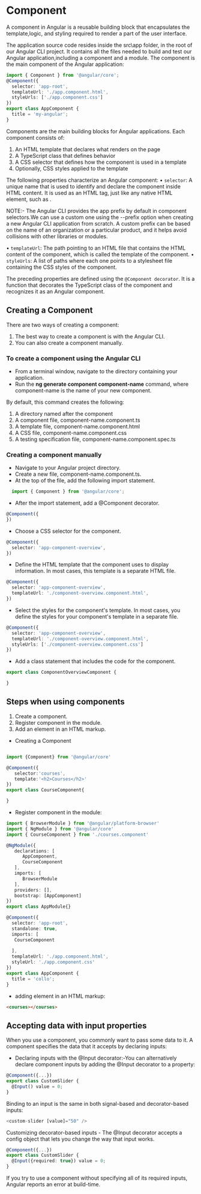 # Component

A component in Angular is a reusable building block that encapsulates the template,logic, and styling required to render a part of the user interface.

The application source code resides inside the src\app folder, in the root of our Angular CLI project. It contains all the files needed to build and test our Angular application,including a component and a module. The component is the main component of the Angular application:

```ts
import { Component } from '@angular/core';
@Component({
  selector: 'app-root',
  templateUrl: './app.component.html',
  styleUrls: ['./app.component.css']
})
export class AppComponent {
  title = 'my-angular';
}
```

Components are the main building blocks for Angular applications. Each component consists of:

1. An HTML template that declares what renders on the page
2. A TypeScript class that defines behavior
3. A CSS selector that defines how the component is used in a template
4. Optionally, CSS styles applied to the template

The following properties characterize an Angular component:
• `selector`: A unique name that is used to identify and declare the component inside HTML content. It is used as an HTML tag, just like any native HTML element, such as <app-root></app-root>.

NOTE:- The Angular CLI provides the app prefix by default in component selectors.We can use a custom one using the --prefix option when creating a new Angular CLI application from scratch. A custom prefix can be based on the name of an organization or a particular product, and it helps avoid collisions with other libraries or modules.

• `templateUrl`: The path pointing to an HTML file that contains the HTML
content of the component, which is called the template of the component.
• `styleUrls`: A list of paths where each one points to a stylesheet file containing the
CSS styles of the component.

The preceding properties are defined using the `@Component decorator`. It is a function
that decorates the TypeScript class of the component and recognizes it as an Angular
component.

## Creating a Component

There are two ways of creating a component:

1. The best way to create a component is with the Angular CLI.
2. You can also create a component manually.

### To create a component using the Angular CLI

- From a terminal window, navigate to the directory containing your application.
- Run the **ng generate component component-name** command, where component-name is the name of your new component.

By default, this command creates the following:

 1. A directory named after the component
 2. A component file, component-name.component.ts
 3. A template file, component-name.component.html
 4. A CSS file, component-name.component.css
 5. A testing specification file, component-name.component.spec.ts

### Creating a component manually

- Navigate to your Angular project directory.
- Create a new file, component-name.component.ts.
- At the top of the file, add the following import statement.

```ts
  import { Component } from '@angular/core';
```

- After the import statement, add a @Component decorator.

```ts
@Component({
})
```

- Choose a CSS selector for the component.

```ts
@Component({
  selector: 'app-component-overview',
})
```

- Define the HTML template that the component uses to display information. In most cases, this template is a separate HTML file.

```ts
@Component({
  selector: 'app-component-overview',
  templateUrl: './component-overview.component.html',
})
```

- Select the styles for the component's template. In most cases, you define the styles for your component's template in a separate file.

```ts
@Component({
  selector: 'app-component-overview',
  templateUrl: './component-overview.component.html',
  styleUrls: ['./component-overview.component.css']
})
```

- Add a class statement that includes the code for the component.

```ts
export class ComponentOverviewComponent {

}
```

## Steps when using components

1. Create a component.
2. Register component in the module.
3. Add an element in an HTML markup.

- Creating a Component

```ts

import {Component} from '@angular/core'

@Component({
   selector:'courses',
   template:'<h2>Courses</h2>'
})
export class CourseComponent{

}
```

- Register component in the module:

```ts
import { BrowserModule } from '@angular/platform-browser'
import { NgModule } from '@angular/core'
import { CourseComponent } from './courses.component'

@NgModule({
   declarations: [
      AppComponent,
      CourseComponent
   ],
   imports: [
      BrowserModule
   ],
   providers: [],
   bootstrap: [AppComponent]
})
export class AppModule{}
```

```ts
@Component({
  selector: 'app-root',
  standalone: true,
  imports: [
   CourseComponent
 
  ],
  templateUrl: './app.component.html',
  styleUrl: './app.component.css'
})
export class AppComponent {
  title = 'collo';
}
```

- adding element in an HTML markup:

```html
<courses></courses>
```

## Accepting data with input properties

When you use a component, you commonly want to pass some data to it. A component specifies the data that it accepts by declaring inputs:

- Declaring inputs with the @Input decorator:-You can alternatively declare component inputs by adding the @Input decorator to a property:

```ts
@Component({...})
export class CustomSlider {
  @Input() value = 0;
}
```

Binding to an input is the same in both signal-based and decorator-based inputs:

```ts
<custom-slider [value]="50" />
```

Customizing decorator-based inputs - The @Input decorator accepts a config object that lets you change the way that input works.

```ts
@Component({...})
export class CustomSlider {
  @Input({required: true}) value = 0;
}
```

If you try to use a component without specifying all of its required inputs, Angular reports an error at build-time.
